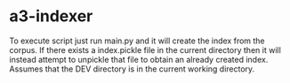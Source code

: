 # a3-indexer

To execute script just run main.py and it will create the index from the corpus.
If there exists a index.pickle file in the current directory then it will instead attempt to unpickle that file to obtain an already created index.
Assumes that the DEV directory is in the current working directory.